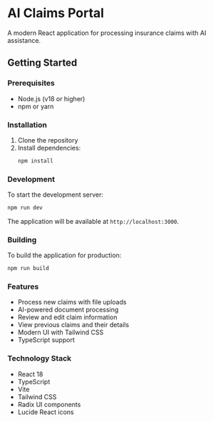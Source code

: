 # AI Claims Portal

A modern React application for processing insurance claims with AI assistance.

## Getting Started

### Prerequisites

- Node.js (v18 or higher)
- npm or yarn

### Installation

1. Clone the repository
2. Install dependencies:
   ```bash
   npm install
   ```

### Development

To start the development server:

```bash
npm run dev
```

The application will be available at `http://localhost:3000`.

### Building

To build the application for production:

```bash
npm run build
```

### Features

- Process new claims with file uploads
- AI-powered document processing
- Review and edit claim information
- View previous claims and their details
- Modern UI with Tailwind CSS
- TypeScript support

### Technology Stack

- React 18
- TypeScript
- Vite
- Tailwind CSS
- Radix UI components
- Lucide React icons